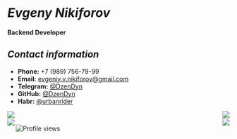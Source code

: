 # *Evgeny Nikiforov*
**Backend Developer**

## *Contact information*
* **Phone:** +7 (989) 756-79-99
* **Email:** evgeniy.v.nikiforov@gmail.com
* **Telegram:** [@DzenDyn](https://t.me/dzendyn) 
* **GitHub:** [@DzenDyn](https://github.com/dzendyn)
* **Habr:** [@urbanrider](https://habr.com/ru/users/urbanrider/)  



<img align="left" src="https://github-readme-stats.vercel.app/api?username=dzendyn&show_icons=true&theme=vue&count_private=true" />

<img align="right" src="https://github-readme-stats.vercel.app/api/top-langs/?username=dzendyn&show_icons=true&theme=vue&layout=compact" />
<br />
<div align="center">
  <a href="https://github.com/dzendyn/baseBackend">
    <img align="left" src="https://github-readme-stats.vercel.app/api/pin/?username=dzendyn&repo=baseBackend" />
  </a>
  <a href="https://github.com/dzendyn/zen-cf-ddns">
    <img align="right" src="https://github-readme-stats.vercel.app/api/pin/?username=dzendyn&repo=zen-cf-ddns" />
  </a>
</div>


![Profile views](https://gpvc.arturio.dev/dzendyn)

<!--

[![Github stats](https://github-readme-stats.vercel.app/api?username=dzendyn&show_icons=true&theme=vue&count_private=true)](https://github.com/dzendyn)
[![Top Langs](https://github-readme-stats.vercel.app/api/top-langs/?username=dzendyn&show_icons=true&theme=vue&layout=compact)](https://github.com/dzendyn)

**DzenDyn/DzenDyn** is a ✨ _special_ ✨ repository because its `README.md` (this file) appears on your GitHub profile.

Here are some ideas to get you started:

- 🔭 I’m currently working on ...
- 🌱 I’m currently learning ...
- 👯 I’m looking to collaborate on ...
- 🤔 I’m looking for help with ...
- 💬 Ask me about ...
- 📫 How to reach me: ...
- 😄 Pronouns: ...
- ⚡ Fun fact: ...
-->
